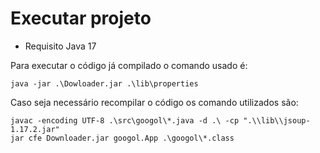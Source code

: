 # Executar projeto

- Requisito Java 17

Para executar o código já compilado o comando usado é:

```
java -jar .\Dowloader.jar .\lib\properties
```

Caso seja necessário recompilar o código os comando utilizados são:

```
javac -encoding UTF-8 .\src\googol\*.java -d .\ -cp ".\\lib\\jsoup-1.17.2.jar"
jar cfe Downloader.jar googol.App .\googol\*.class
```